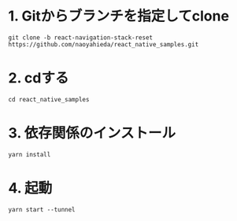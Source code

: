 # 1. Gitからブランチを指定してclone
`git clone -b react-navigation-stack-reset https://github.com/naoyahieda/react_native_samples.git`

# 2. cdする
`cd react_native_samples`

# 3. 依存関係のインストール
`yarn install`

# 4. 起動　
`yarn start --tunnel`
